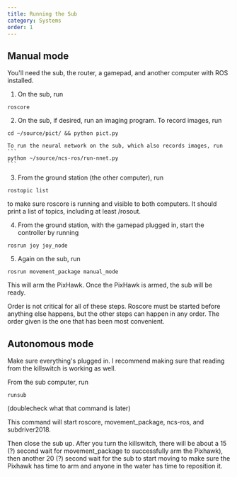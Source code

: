 ```yaml
---
title: Running the Sub
category: Systems
order: 1
---
```


## Manual mode

You'll need the sub, the router, a gamepad, and another computer with ROS installed.

1. On the sub, run
```
roscore
```

2. On the sub, if desired, run an imaging program. To record images, run
```
cd ~/source/pict/ && python pict.py
```

    To run the neural network on the sub, which also records images, run
    ```
    python ~/source/ncs-ros/run-nnet.py
    ```

3. From the ground station (the other computer), run 
```
rostopic list
```
to make sure roscore is running and visible to both computers. It should print a list of topics, including at least /rosout.

4. From the ground station, with the gamepad plugged in, start the controller by running
```
rosrun joy joy_node
```

5. Again on the sub, run
```
rosrun movement_package manual_mode
```
This will arm the PixHawk. Once the PixHawk is armed, the sub will be ready.

Order is not critical for all of these steps. Roscore must be started before anything else happens, but the other steps can happen in any order. The order given is the one that has been most convenient.

## Autonomous mode
Make sure everything's plugged in. I recommend making sure that reading from the killswitch is working as well.

From the sub computer, run 
```
runsub
```
(doublecheck what that command is later)

This command will start roscore, movement_package, ncs-ros, and subdriver2018.

Then close the sub up. After you turn the killswitch, there will be about a 15 (?) second wait for movement_package to successfully arm the Pixhawk), then another 20 (?) second wait for the sub to start moving to make sure the Pixhawk has time to arm and anyone in the water has time to reposition it.
